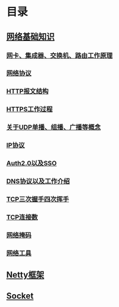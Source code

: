 # 目录
## [网络基础知识](basic/SUMMARY.md)
### [网卡、集成器、交换机、路由工作原理](basic/chapter0.md)
### [网络协议](basic/chapter1.md)
### [HTTP报文结构](basic/chapter2.md)
### [HTTPS工作过程](basic/chapter3.md)
### [关于UDP单播、组播、广播等概念](basic/chapter4.md)
### [IP协议](basic/chapter5.md)
### [Auth2.0以及SSO](basic/chapter6.md)
### [DNS协议以及工作介绍](basic/chapter7.md)
### [TCP三次握手四次挥手](basic/chapter8.md)
### [TCP连接数](basic/chapter9.md)
### [网络掩码](basic/chapter10.md)
### [网络工具](basic/chapter11.md)
## [Netty框架](netty/SUMMARY.md)
## [Socket](socket/SUMMARY.md)

